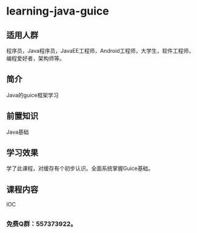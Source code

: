 # learning-java-guice

## 适用人群
程序员，Java程序员，JavaEE工程师，Android工程师，大学生，软件工程师，编程爱好者，架构师等。

## 简介
Java的guice框架学习

## 前置知识
Java基础

## 学习效果
学了此课程，对缓存有个初步认识。全面系统掌握Guice基础。

## 课程内容
IOC

## 
### 免费Q群：557373922。